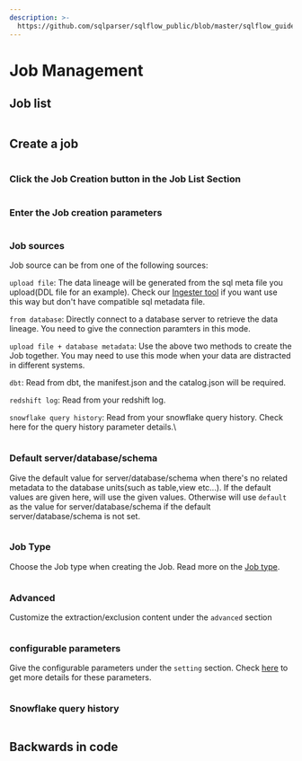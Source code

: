 ```yaml
---
description: >-
  https://github.com/sqlparser/sqlflow_public/blob/master/sqlflow_guide_cn.md#job-list
---
```


# Job Management

## Job list

<figure><img src="../../.gitbook/assets/185734108-5dc282df-0b49-4061-af2d-c9fa21ab885a.png" alt=""><figcaption></figcaption></figure>

## Create a job

<figure><img src="../../.gitbook/assets/185737736-814ae584-ab72-4be6-a4f6-6393607d385f.gif" alt=""><figcaption></figcaption></figure>

### Click the Job Creation button in the Job List Section

<figure><img src="../../.gitbook/assets/20221101205559.png" alt=""><figcaption></figcaption></figure>

### Enter the Job creation parameters&#x20;

<figure><img src="../../.gitbook/assets/Screenshot from 2022-11-01 21-00-58.png" alt=""><figcaption></figcaption></figure>

### Job sources

Job source can be from one of the following sources:

`upload file`: The data lineage will be generated from the sql meta file you upload(DDL file for an example). Check our [Ingester tool](broken-reference) if you want use this way but don't have compatible sql metadata file.

`from database`: Directly connect to a database server to retrieve the data lineage. You need to give the connection paramters in this mode.

`upload file + database metadata`: Use the above two methods to create the Job together. You may need to use this mode when your data are distracted in different systems.

`dbt`: Read from dbt, the manifest.json and the catalog.json will be required.

`redshift log`: Read from your redshift log.

`snowflake query history`: Read from your snowflake query history. Check here for the query history parameter details.\


<figure><img src="../../.gitbook/assets/Screenshot from 2022-11-01 21-01-59.png" alt=""><figcaption></figcaption></figure>

### Default server/database/schema

Give the default value for server/database/schema when there's no related metadata to the database units(such as table,view etc...). If the default values are given here, will use the given values. Otherwise will use `default` as the value for server/database/schema if the default server/database/schema is not set.

<figure><img src="../../.gitbook/assets/Screenshot from 2022-11-01 21-22-38.png" alt=""><figcaption></figcaption></figure>

### Job Type

Choose the Job type when creating the Job. Read more on the [Job type](../getting-started/different-modes-in-gudu-sqlflow/job-mode.md).

<figure><img src="../../.gitbook/assets/Screenshot from 2022-11-01 21-04-21.png" alt=""><figcaption></figcaption></figure>

### Advanced

Customize the extraction/exclusion content under the `advanced` section

<figure><img src="../../.gitbook/assets/Screenshot from 2022-11-01 21-06-07.png" alt=""><figcaption></figcaption></figure>

### configurable parameters

Give the configurable parameters under the `setting` section. Check [here](../getting-started/different-modes-in-gudu-sqlflow/job-mode.md#simple-job) to get more details for these parameters.

<figure><img src="../../.gitbook/assets/Screenshot from 2022-11-01 21-08-42.png" alt=""><figcaption></figcaption></figure>

### Snowflake query history

<figure><img src="../../.gitbook/assets/Screenshot from 2022-11-03 00-30-54.png" alt=""><figcaption></figcaption></figure>

## Backwards in code

<figure><img src="../../.gitbook/assets/185738467-b8485e3c-cbc4-4ceb-ab20-5e869908551b.gif" alt=""><figcaption></figcaption></figure>

